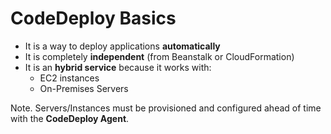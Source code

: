 # CodeDeploy Basics

- It is a way to deploy applications **automatically**
- It is completely **independent** (from Beanstalk or CloudFormation)
- It is an **hybrid service** because it works with:
    - EC2 instances
    - On-Premises Servers

Note. Servers/Instances must be provisioned and configured ahead of time with the **CodeDeploy Agent**.
